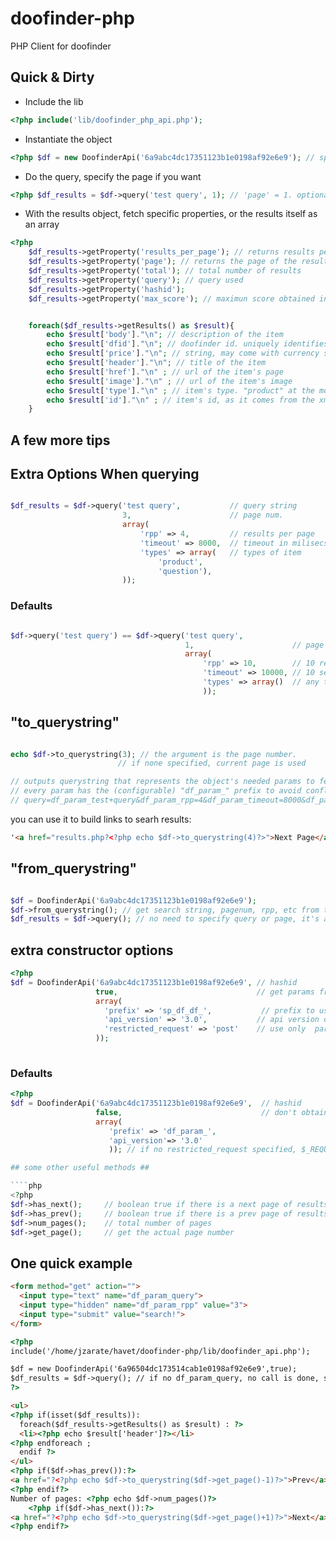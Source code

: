 doofinder-php
=============

PHP Client for doofinder

Quick & Dirty
-------------

* Include the lib

````php
<?php include('lib/doofinder_php_api.php');
````

* Instantiate the object

````php
<?php $df = new DoofinderApi('6a9abc4dc17351123b1e0198af92e6e9'); // specify hashid ?>
````

* Do the query, specify the page if you want

````php
<?php $df_results = $df->query('test query', 1); // 'page' = 1. optional ?>
````

* With the results object, fetch specific properties, or the results itself as an array

````php
<?php 
    $df_results->getProperty('results_per_page'); // returns results per page.
    $df_results->getProperty('page'); // returns the page of the results
    $df_results->getProperty('total'); // total number of results
    $df_results->getProperty('query'); // query used
    $df_results->getProperty('hashid');
    $df_results->getProperty('max_score'); // maximun score obtained in the search results


    foreach($df_results->getResults() as $result){
        echo $result['body']."\n"; // description of the item
        echo $result['dfid']."\n"; // doofinder id. uniquely identifies this item
        echo $result['price']."\n"; // string, may come with currency sign
        echo $result['header']."\n"; // title of the item
        echo $result['href']."\n" ; // url of the item's page
        echo $result['image']."\n" ; // url of the item's image
        echo $result['type']."\n" ; // item's type. "product" at the moment 
        echo $result['id']."\n" ; // item's id, as it comes from the xml feed
    }

````


A few more tips
---------------

## Extra Options When querying ##

````php

$df_results = $df->query('test query',           // query string
                         3,                      // page num. 
                         array(
                             'rpp' => 4,         // results per page
                             'timeout' => 8000,  // timeout in milisecs
                             'types' => array(   // types of item 
                                 'product', 
                                 'question'), 
                         ));
````

### Defaults ###
````php

$df->query('test query') == $df->query('test query',
                                       1,                      // page num
                                       array(
                                           'rpp' => 10,        // 10 results per page
                                           'timeout' => 10000, // 10 secs timeout
                                           'types' => array()  // any type
                                           ));
````

## "to_querystring" ##

````php

echo $df->to_querystring(3); // the argument is the page number. 
                        // if none specified, current page is used

// outputs querystring that represents the object's needed params to fetch results of page 3
// every param has the (configurable) "df_param_" prefix to avoid conflicts
// query=df_param_test+query&df_param_rpp=4&df_param_timeout=8000&df_param_page=3

````

you can use it to build links to searh results:

````html
'<a href="results.php?<?php echo $df->to_querystring(4)?>">Next Page</a>'

````

## "from_querystring" ##

````php

$df = DoofinderApi('6a9abc4dc17351123b1e0198af92e6e9');
$df->from_querystring(); // get search string, pagenum, rpp, etc from the request
$df_results = $df->query(); // no need to specify query or page, it's already set through the 'from_querystring' method
````

## extra constructor options ##

````php
<?php
$df = DoofinderApi('6a9abc4dc17351123b1e0198af92e6e9', // hashid
                   true,                               // get params from request
                   array(
                     'prefix' => 'sp_df_df_',           // prefix to use with to_querystring
                     'api_version' => '3.0',           // api version of the search server
                     'restricted_request' => 'post'    // use only  params from 'post' or 'get' methods. 
                   ));
                   
````

### Defaults ###
````php
<?php
$df = DoofinderApi('6a9abc4dc17351123b1e0198af92e6e9',  // hashid
                   false,                               // don't obtain status from request
                   array(
                      'prefix' => 'df_param_',
                      'api_version'=> '3.0'
                      )); // if no restricted_request specified, $_REQUEST is used

## some other useful methods ##

````php
<?php
$df->has_next();     // boolean true if there is a next page of results
$df->has_prev();     // boolean true if there is a prev page of results
$df->num_pages();    // total number of pages
$df->get_page();     // get the actual page number
````

One quick example
-----------------

````html
<form method="get" action="">
  <input type="text" name="df_param_query">
  <input type="hidden" name="df_param_rpp" value="3">
  <input type="submit" value="search!">
</form>

<?php
include('/home/jzarate/havet/doofinder-php/lib/doofinder_api.php');

$df = new DoofinderApi('6a96504dc173514cab1e0198af92e6e9',true);
$df_results = $df->query(); // if no df_param_query, no call is done, so no harm in this
?>

<ul>
<?php if(isset($df_results)):
  foreach($df_results->getResults() as $result) : ?>
  <li><?php echo $result['header']?></li>
<?php endforeach ;
  endif ?>
</ul>  
<?php if($df->has_prev()):?>
<a href="?<?php echo $df->to_querystring($df->get_page()-1)?>">Prev</a>
<?php endif?>
Number of pages: <?php echo $df->num_pages()?>
    <?php if($df->has_next()):?>
<a href="?<?php echo $df->to_querystring($df->get_page()+1)?>">Next</a>
<?php endif?>
  
````
